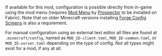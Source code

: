 If available for this mod, configuration is possible directly from in-game using the mod menu (requires [Mod Menu](https://modrinth.com/mod/modmenu) by [Prospector](https://modrinth.com/user/Prospector) to be installed on Fabric). Note that on older Minecraft versions installing [Forge Config Screens](https://www.curseforge.com/minecraft/mc-mods/config-menus-forge) is also a requirement.

For manual configuration using an external text editor all files are found at `.minecraft/config`, named as `MOD_ID-client.toml`, `MOD_ID-common.toml`, or `MOD_ID-server.toml` depending on the type of config. Not all types might exist for a mod, if any at all.
